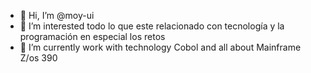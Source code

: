- 👋 Hi, I’m @moy-ui
- 👀 I’m interested todo lo que este relacionado con tecnología y la programación en especial los retos 
- 🌱 I’m currently work with technology Cobol and all about Mainframe Z/os 390


<!---
- 📫 How to reach me ...
moy-ui/moy-ui is a ✨ special ✨ repository because its `README.md` (this file) appears on your GitHub profile.
You can click the Preview link to take a look at your changes.
--->
